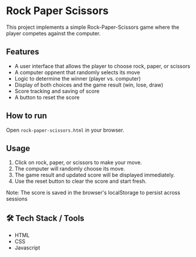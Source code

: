# Rock Paper Scissors

This project implements a simple Rock-Paper-Scissors game where the player competes against the computer. 

## Features
- A user interface that allows the player to choose rock, paper, or scissors
- A computer oppnent that randomly selects its move
- Logic to determine the winner (player vs. computer)
- Display of both choices and the game result (win, lose, draw)
- Score tracking and saving of score
- A button to reset the score

## How to run

Open `rock-paper-scissors.html` in your browser.

## Usage

1. Click on rock, paper, or scissors to make your move.
2. The computer will randomly choose its move.
3. The game result and updated score will be displayed immediately.
4. Use the reset button to clear the score and start fresh.

Note: The score is saved in the browser's localStorage to persist across sessions

## 🛠️ Tech Stack / Tools

- HTML
- CSS
- Javascript